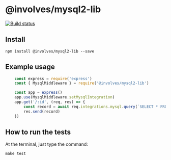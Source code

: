 # @involves/mysql2-lib

[![Build status](https://badge.buildkite.com/87ff5c12adfc88e2e42d690f00aac6f5f26bcda2a9c709944f.svg)](https://buildkite.com/involves/nodejs-lib-mysql2)

## Install
```
npm install @involves/mysql2-lib --save
```

## Example usage

```javascript
    const express = require('express')
    const { MysqlMiddleware } = require('@involves/mysql2-lib')

    const app = express()
    app.use(MysqlMiddleware.setMysqlIntegration)
    app.get('/:id', (req, res) => {
        const record = await req.integrations.mysql.query(`SELECT * FROM db.table WHERE id = ${req.query.id}`, 
        res.send(record)
    })
```

## How to run the tests

At the terminal, just type the command:
```
make test
```